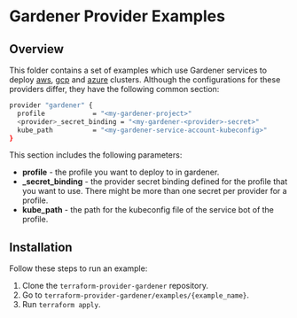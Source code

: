 # Gardener Provider Examples

## Overview
This folder contains a set of examples which use Gardener services to deploy [aws](https://github.com/kyma-incubator/terraform-provider-gardener/tree/master/examples/aws), [gcp](https://github.com/kyma-incubator/terraform-provider-gardener/tree/master/examples/gcp) and [azure](https://github.com/kyma-incubator/terraform-provider-gardener/tree/master/examples/azure) clusters. Although the configurations for these providers differ, they have the following common section:

```bash
provider "gardener" {
  profile            = "<my-gardener-project>"
  <provider>_secret_binding = "<my-gardener-<provider>-secret>"
  kube_path          = "<my-gardener-service-account-kubeconfig>"
}
```
This section includes the following parameters:
* **profile** - the profile you want to deploy to in gardener. 
* **<provider>_secret_binding** - the provider secret binding defined for the profile that you want to use. There might be more than one secret per provider for a profile.
* **kube_path** - the path for the kubeconfig file of the service bot of the profile. 

## Installation
Follow these steps to run an example:
1. Clone the `terraform-provider-gardener` repository.
2. Go to `terraform-provider-gardener/examples/{example_name}`.
3. Run  `terraform apply`. 
